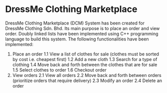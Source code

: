 # DressMe Clothing Marketplace

DressMe Clothing Marketplace (DCM) System has been created for DressMe Clothing Sdn. Bhd. Its main purpose is to place an order and view order. Doubly linked lists have been implemented using C++ programming language to build this system. The following functionalities have been implemented:

 1. Place an order
  1.1 View a list of clothes for sale (clothes must be sorted by cost i.e. cheapest first)
  1.2 Add a new cloth
  1.3 Search for a type of clothing
  1.4 Move back and forth between the clothes that are for sale
  1.5 Select clothes to order
  1.6 Checkout order
 2. View orders
  2.1 View all orders
  2.2 Move back and forth between orders (prioritize orders that require delivery)
  2.3 Modify an order
  2.4 Delete an order

 
